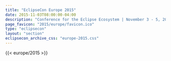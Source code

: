 ```yaml
---
title: "EclipseCon Europe 2015"
date: 2015-11-03T08:00:00-04:00
description: "Conference for the Eclipse Ecosystem | November 3 - 5, 2015 | LUDWIGSBURG, GERMANY"
page_favicon: "2015/europe/favicon.ico"
type: "eclipsecon"
layout: "section"
eclipsecon_archive_css: "europe-2015.css"
---
```


{{< europe/2015 >}}
